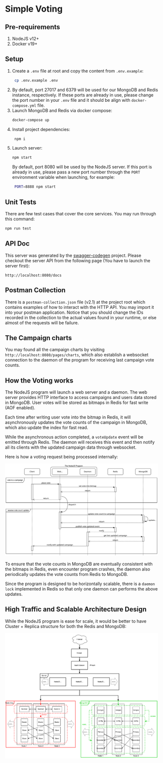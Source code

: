 # Simple Voting

## Pre-requirements
1. NodeJS v12+
2. Docker v19+

## Setup
1. Create a `.env` file at root and copy the content from `.env.example`:
   ```sh
    cp .env.example .env
   ```
2. By default, port 27017 and 6379 will be used for our MongoDB and Redis instance, respectively. If these ports are already in use, please change the port number in your `.env` file and it should be align with `docker-compose.yml` file.
3. Launch MongoDB and Redis via docker compose:
   ```sh
   docker-compose up
   ```
4. Install project dependencies:
   ```sh
    npm i
   ```
5. Launch server:
   ```sh
   npm start
   ```
   By default, port 8080 will be used by the NodeJS server. If this port is already in use, please pass a new port number through the `PORT` environment variable when launching, for example:
   ```sh
    PORT=8888 npm start
   ```

## Unit Tests
There are few test cases that cover the core services. You may run through this command:
```sh
npm run test
```

## API Doc
This server was generated by the [swagger-codegen](https://github.com/swagger-api/swagger-codegen) project. Please checkout the server API from the following page (You have to launch the server first):
```
http://localhost:8080/docs
```

## Postman Collection
There is a `postman-collection.json` file (v2.1) at the project root which contains examples of how to interact with the HTTP API. You may import it into your postman application. Notice that you should change the IDs recorded in the collection to the actual values found in your runtime, or else almost of the requests will be failure.

## The Campaign charts
You may found all the campaign charts by visiting `http://localhost:8080/pages/charts`, which also establish a websocket connection to the daemon of the program for receiving last campaign vote counts.

## How the Voting works
The NodeJS program will launch a web server and a daemon. The web server provides HTTP interface to access campaigns and users data stored in MongoDB. User votes will be stored as bitmaps in Redis for fast write (AOF enabled).

Each time after writing user vote into the bitmap in Redis, it will asynchronously updates the vote counts of the campaign in MongoDB, which also update the index for fast read.

While the asynchronous action completed, a `voteUpdate` event will be emitted through Redis. The daemon will receives this event and then notify all its clients with the updated campaign data through websocket.

Here is how a voting request being processed internally:

![Voting flow image](docs/voting-flow.svg)

To ensure that the vote counts in MongoDB are eventually consistent with the bitmaps in Redis, even encounter program crashes, the daemon also periodically updates the vote counts from Redis to MongoDB.

Since the program is designed to be horizontally scalable, there is a `daemon lock` implemented in Redis so that only one daemon can performs the above updates.

## High Traffic and Scalable Architecture Design
While the NodeJS program is ease for scale, it would be better to have Cluster + Replica structure for both the Redis and MongoDB:

![Architecture image](docs/voting-arch.svg)
